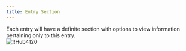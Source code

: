 ```yaml
---
title: Entry Section
---
```

Each entry will have a definite section with options to view information pertaining only to this entry.  
![!!Hub4120](https://webdevolutions.azureedge.net/docs/en/hub/Hub4120.png) 
